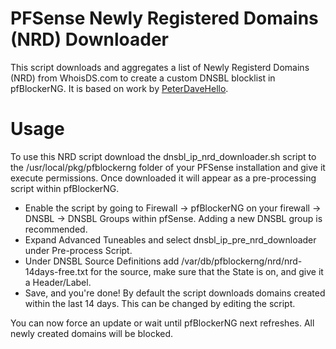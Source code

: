 # PFSense Newly Registered Domains (NRD) Downloader

This script downloads and aggregates a list of Newly Registerd Domains (NRD) from WhoisDS.com to create a custom DNSBL blocklist in pfBlockerNG. It is based on work by [PeterDaveHello](https://github.com/PeterDaveHello/nrd-list-downloader).

# Usage

To use this NRD script download the dnsbl_ip_nrd_downloader.sh script to the /usr/local/pkg/pfblockerng folder of your PFSense installation and give it execute permissions. Once downloaded it will appear as a pre-processing script within pfBlockerNG.

* Enable the script by going to Firewall -> pfBlockerNG on your firewall -> DNSBL -> DNSBL Groups within pfSense. Adding a new DNSBL group is recommended.
* Expand Advanced Tuneables and select dnsbl_ip_pre_nrd_downloader under Pre-process Script.
* Under DNSBL Source Definitions add /var/db/pfblockerng/nrd/nrd-14days-free.txt for the source, make sure that the State is on, and give it a Header/Label.
* Save, and you're done! By default the script downloads domains created within the last 14 days. This can be changed by editing the script.

You can now force an update or wait until pfBlockerNG next refreshes. All newly created domains will be blocked.
